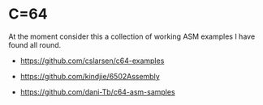 # C=64

At the moment consider this a collection of working ASM examples I have found all round.

* https://github.com/cslarsen/c64-examples

* https://github.com/kindjie/6502Assembly

* https://github.com/dani-Tb/c64-asm-samples
